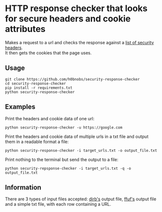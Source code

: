 # HTTP response checker that looks for secure headers and cookie attributes
Makes a request to a url and checks the response against a [list of security headers](https://cheatsheetseries.owasp.org/cheatsheets/HTTP_Headers_Cheat_Sheet.html).<br>It then gets the cookies that the page uses. 
## Usage
```
git clone https://github.com/h0bnobs/security-response-checker
cd security-response-checker
pip install -r requirements.txt
python security-response-checker
```
## Examples
Print the headers and cookie data of one url:
```
python security-response-checker -u https://google.com
```
Print the headers and cookie data of multiple urls in a txt file and output them in a readable format a file:
```
python security-response-checker -i target_urls.txt -o output_file.txt
```
Print nothing to the terminal but send the output to a file:
```
python security-repsponse-checker -i target_urls.txt -q -o output_file.txt
```

## Information
There are 3 types of input files accepted: [dirb's](https://www.kali.org/tools/dirb/) output file, [ffuf's](https://github.com/ffuf/ffuf) output file and a simple txt file, with each row containing a URL. 
